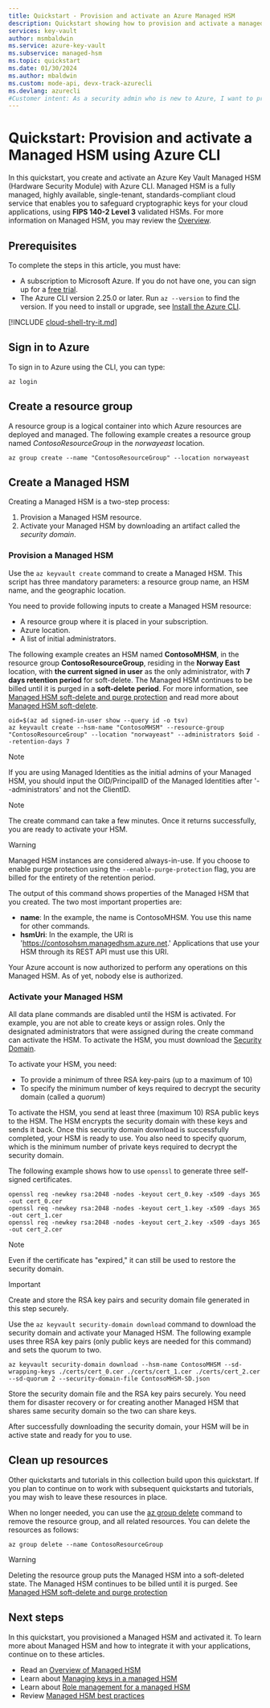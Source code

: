 ```yaml
---
title: Quickstart - Provision and activate an Azure Managed HSM
description: Quickstart showing how to provision and activate a managed HSM using Azure CLI
services: key-vault
author: msmbaldwin
ms.service: azure-key-vault
ms.subservice: managed-hsm
ms.topic: quickstart
ms.date: 01/30/2024
ms.author: mbaldwin
ms.custom: mode-api, devx-track-azurecli 
ms.devlang: azurecli
#Customer intent: As a security admin who is new to Azure, I want to provision and activate a managed HSM
---
```


# Quickstart: Provision and activate a Managed HSM using Azure CLI

In this quickstart, you create and activate an Azure Key Vault Managed HSM (Hardware Security Module) with Azure CLI. Managed HSM is a fully managed, highly available, single-tenant, standards-compliant cloud service that enables you to safeguard cryptographic keys for your cloud applications, using **FIPS 140-2 Level 3** validated HSMs. For more information on Managed HSM, you may review the [Overview](overview.md).

## Prerequisites

To complete the steps in this article, you must have:

* A subscription to Microsoft Azure. If you do not have one, you can sign up for a [free trial](https://azure.microsoft.com/pricing/free-trial).
* The Azure CLI version 2.25.0 or later. Run `az --version` to find the version. If you need to install or upgrade, see [Install the Azure CLI]( /cli/azure/install-azure-cli).

[!INCLUDE [cloud-shell-try-it.md](~/reusable-content/ce-skilling/azure/includes/cloud-shell-try-it.md)]

## Sign in to Azure

To sign in to Azure using the CLI, you can type:

```azurecli
az login
```

## Create a resource group

A resource group is a logical container into which Azure resources are deployed and managed. The following example creates a resource group named *ContosoResourceGroup* in the *norwayeast* location.

```azurecli-interactive
az group create --name "ContosoResourceGroup" --location norwayeast
```

## Create a Managed HSM

Creating a Managed HSM is a two-step process:
1. Provision a Managed HSM resource.
2. Activate your Managed HSM by downloading an artifact called the *security domain*.

### Provision a Managed HSM

Use the `az keyvault create` command to create a Managed HSM. This script has three mandatory parameters: a resource group name, an HSM name, and the geographic location.

You need to provide following inputs to create a Managed HSM resource:
- A resource group where it is placed in your subscription.
- Azure location.
- A list of initial administrators.

The following example creates an HSM named **ContosoMHSM**, in the resource group  **ContosoResourceGroup**, residing in the **Norway East** location, with **the current signed in user** as the only administrator, with **7 days retention period** for soft-delete. The Managed HSM continues to be billed until it is purged in a **soft-delete period**. For more information, see [Managed HSM soft-delete and purge protection](recovery.md#what-are-soft-delete-and-purge-protection) and read more about [Managed HSM soft-delete](soft-delete-overview.md).

```azurecli-interactive
oid=$(az ad signed-in-user show --query id -o tsv)
az keyvault create --hsm-name "ContosoMHSM" --resource-group "ContosoResourceGroup" --location "norwayeast" --administrators $oid --retention-days 7
```

> [!NOTE]
> If you are using Managed Identities as the initial admins of your Managed HSM, you should input the OID/PrincipalID of the Managed Identities after '--administrators' and not the ClientID.

> [!NOTE]
> The create command can take a few minutes. Once it returns successfully, you are ready to activate your HSM.

> [!WARNING]
> Managed HSM instances are considered always-in-use. If you choose to enable purge protection using the `--enable-purge-protection` flag, you are billed for the entirety of the retention period.

The output of this command shows properties of the Managed HSM that you created. The two most important properties are:

* **name**: In the example, the name is ContosoMHSM. You use this name for other commands.
* **hsmUri**: In the example, the URI is 'https://contosohsm.managedhsm.azure.net.' Applications that use your HSM through its REST API must use this URI.

Your Azure account is now authorized to perform any operations on this Managed HSM. As of yet, nobody else is authorized.

### Activate your Managed HSM

All data plane commands are disabled until the HSM is activated. For example, you are not able to create keys or assign roles. Only the designated administrators that were assigned during the create command can activate the HSM. To activate the HSM, you must download the [Security Domain](security-domain.md).

To activate your HSM, you need:
- To provide a minimum of three RSA key-pairs (up to a maximum of 10)
- To specify the minimum number of keys required to decrypt the security domain (called a *quorum*)

To activate the HSM, you send at least three (maximum 10) RSA public keys to the HSM. The HSM encrypts the security domain with these keys and sends it back. Once this security domain download is successfully completed, your HSM is ready to use. You also need to specify quorum, which is the minimum number of private keys required to decrypt the security domain.

The following example shows how to use  `openssl` to generate three self-signed certificates.

```azurecli-interactive
openssl req -newkey rsa:2048 -nodes -keyout cert_0.key -x509 -days 365 -out cert_0.cer
openssl req -newkey rsa:2048 -nodes -keyout cert_1.key -x509 -days 365 -out cert_1.cer
openssl req -newkey rsa:2048 -nodes -keyout cert_2.key -x509 -days 365 -out cert_2.cer
```

> [!NOTE]
> Even if the certificate has "expired," it can still be used to restore the security domain.

> [!IMPORTANT]
> Create and store the RSA key pairs and security domain file generated in this step securely.

Use the `az keyvault security-domain download` command to download the security domain and activate your Managed HSM. The following example uses three RSA key pairs (only public keys are needed for this command) and sets the quorum to two.

```azurecli-interactive
az keyvault security-domain download --hsm-name ContosoMHSM --sd-wrapping-keys ./certs/cert_0.cer ./certs/cert_1.cer ./certs/cert_2.cer --sd-quorum 2 --security-domain-file ContosoMHSM-SD.json
```

Store the security domain file and the RSA key pairs securely. You need them for disaster recovery or for creating another Managed HSM that shares same security domain so the two can share keys.

After successfully downloading the security domain, your HSM will be in active state and ready for you to use.

## Clean up resources

Other quickstarts and tutorials in this collection build upon this quickstart. If you plan to continue on to work with subsequent quickstarts and tutorials, you may wish to leave these resources in place.

When no longer needed, you can use the [az group delete](/cli/azure/group) command to remove the resource group, and all related resources. You can delete the resources as follows:

```azurecli-interactive
az group delete --name ContosoResourceGroup
```
> [!WARNING]
> Deleting the resource group puts the Managed HSM into a soft-deleted state. The Managed HSM continues to be billed until it is purged. See [Managed HSM soft-delete and purge protection](recovery.md)

## Next steps

In this quickstart, you provisioned a Managed HSM and activated it. To learn more about Managed HSM and how to integrate it with your applications, continue on to these articles.

- Read an [Overview of Managed HSM](overview.md)
- Learn about [Managing keys in a managed HSM](key-management.md)
- Learn about [Role management for a managed HSM](role-management.md)
- Review [Managed HSM best practices](best-practices.md)
